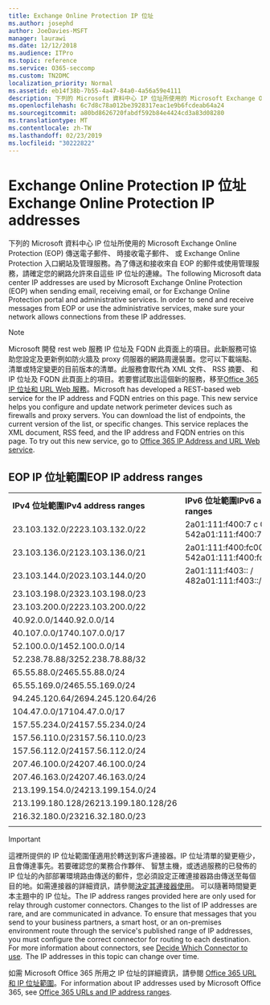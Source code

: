 ```yaml
---
title: Exchange Online Protection IP 位址
ms.author: josephd
author: JoeDavies-MSFT
manager: laurawi
ms.date: 12/12/2018
ms.audience: ITPro
ms.topic: reference
ms.service: O365-seccomp
ms.custom: TN2DMC
localization_priority: Normal
ms.assetid: eb14f38b-7b55-4a47-84a0-4a56a59e4111
description: 下列的 Microsoft 資料中心 IP 位址所使用的 Microsoft Exchange Online Protection (EOP) 傳送電子郵件、 時接收電子郵件、 或 Exchange Online Protection 入口網站及管理服務。為了傳送和接收來自 EOP 的郵件或使用管理服務，請確定您的網路允許來自這些 IP 位址的連線。
ms.openlocfilehash: 6c7d8c78a012be3928317eac1e9b6fcdeab64a24
ms.sourcegitcommit: a80bd8626720fabdf592b84e4424cd3a83d08280
ms.translationtype: MT
ms.contentlocale: zh-TW
ms.lasthandoff: 02/23/2019
ms.locfileid: "30222822"
---
```

# <a name="exchange-online-protection-ip-addresses"></a><span data-ttu-id="ed49f-104">Exchange Online Protection IP 位址</span><span class="sxs-lookup"><span data-stu-id="ed49f-104">Exchange Online Protection IP addresses</span></span>

<span data-ttu-id="ed49f-p102">下列的 Microsoft 資料中心 IP 位址所使用的 Microsoft Exchange Online Protection (EOP) 傳送電子郵件、 時接收電子郵件、 或 Exchange Online Protection 入口網站及管理服務。為了傳送和接收來自 EOP 的郵件或使用管理服務，請確定您的網路允許來自這些 IP 位址的連線。</span><span class="sxs-lookup"><span data-stu-id="ed49f-p102">The following Microsoft data center IP addresses are used by Microsoft Exchange Online Protection (EOP) when sending email, receiving email, or for Exchange Online Protection portal and administrative services. In order to send and receive messages from EOP or use the administrative services, make sure your network allows connections from these IP addresses.</span></span>
 
> [!NOTE]
> <span data-ttu-id="ed49f-p103">Microsoft 開發 rest web 服務 IP 位址及 FQDN 此頁面上的項目。此新服務可協助您設定及更新例如防火牆及 proxy 伺服器的網路周邊裝置。您可以下載端點、 清單或特定變更的目前版本的清單。此服務會取代為 XML 文件、 RSS 摘要、 和 IP 位址及 FQDN 此頁面上的項目。若要嘗試取出這個新的服務，移至[Office 365 IP 位址和 URL Web 服務](https://docs.microsoft.com/office365/enterprise/office-365-ip-web-service)。</span><span class="sxs-lookup"><span data-stu-id="ed49f-p103">Microsoft has developed a REST-based web service for the IP address and FQDN entries on this page. This new service helps you configure and update network perimeter devices such as firewalls and proxy servers. You can download the list of endpoints, the current version of the list, or specific changes. This service replaces the XML document, RSS feed, and the IP address and FQDN entries on this page. To try out this new service, go to [Office 365 IP Address and URL Web service](https://docs.microsoft.com/office365/enterprise/office-365-ip-web-service).</span></span> 
 
## <a name="eop-ip-address-ranges"></a><span data-ttu-id="ed49f-112">EOP IP 位址範圍</span><span class="sxs-lookup"><span data-stu-id="ed49f-112">EOP IP address ranges</span></span>

||||
|:-----|:-----|:-----|
|<span data-ttu-id="ed49f-113">**IPv4 位址範圍**</span><span class="sxs-lookup"><span data-stu-id="ed49f-113">**IPv4 address ranges**</span></span> <br/> |<span data-ttu-id="ed49f-114">**IPv6 位址範圍**</span><span class="sxs-lookup"><span data-stu-id="ed49f-114">**IPv6 address ranges**</span></span> <br/> |
| <span data-ttu-id="ed49f-115">23.103.132.0/22</span><span class="sxs-lookup"><span data-stu-id="ed49f-115">23.103.132.0/22</span></span> | <span data-ttu-id="ed49f-116">2a01:111:f400:7 c 00:: / 54</span><span class="sxs-lookup"><span data-stu-id="ed49f-116">2a01:111:f400:7c00::/54</span></span> |
| <span data-ttu-id="ed49f-117">23.103.136.0/21</span><span class="sxs-lookup"><span data-stu-id="ed49f-117">23.103.136.0/21</span></span> | <span data-ttu-id="ed49f-118">2a01:111:f400:fc00:: / 54</span><span class="sxs-lookup"><span data-stu-id="ed49f-118">2a01:111:f400:fc00::/54</span></span> |
| <span data-ttu-id="ed49f-119">23.103.144.0/20</span><span class="sxs-lookup"><span data-stu-id="ed49f-119">23.103.144.0/20</span></span> | <span data-ttu-id="ed49f-120">2a01:111:f403:: / 48</span><span class="sxs-lookup"><span data-stu-id="ed49f-120">2a01:111:f403::/48</span></span> |
| <span data-ttu-id="ed49f-121">23.103.198.0/23</span><span class="sxs-lookup"><span data-stu-id="ed49f-121">23.103.198.0/23</span></span> |  |
| <span data-ttu-id="ed49f-122">23.103.200.0/22</span><span class="sxs-lookup"><span data-stu-id="ed49f-122">23.103.200.0/22</span></span> |  |
| <span data-ttu-id="ed49f-123">40.92.0.0/14</span><span class="sxs-lookup"><span data-stu-id="ed49f-123">40.92.0.0/14</span></span> |  |
| <span data-ttu-id="ed49f-124">40.107.0.0/17</span><span class="sxs-lookup"><span data-stu-id="ed49f-124">40.107.0.0/17</span></span> |  |
| <span data-ttu-id="ed49f-125">52.100.0.0/14</span><span class="sxs-lookup"><span data-stu-id="ed49f-125">52.100.0.0/14</span></span> |  |
| <span data-ttu-id="ed49f-126">52.238.78.88/32</span><span class="sxs-lookup"><span data-stu-id="ed49f-126">52.238.78.88/32</span></span> |  |
| <span data-ttu-id="ed49f-127">65.55.88.0/24</span><span class="sxs-lookup"><span data-stu-id="ed49f-127">65.55.88.0/24</span></span> |  |
| <span data-ttu-id="ed49f-128">65.55.169.0/24</span><span class="sxs-lookup"><span data-stu-id="ed49f-128">65.55.169.0/24</span></span> |  |
| <span data-ttu-id="ed49f-129">94.245.120.64/26</span><span class="sxs-lookup"><span data-stu-id="ed49f-129">94.245.120.64/26</span></span> |  |
| <span data-ttu-id="ed49f-130">104.47.0.0/17</span><span class="sxs-lookup"><span data-stu-id="ed49f-130">104.47.0.0/17</span></span> |  |
| <span data-ttu-id="ed49f-131">157.55.234.0/24</span><span class="sxs-lookup"><span data-stu-id="ed49f-131">157.55.234.0/24</span></span> |  |
| <span data-ttu-id="ed49f-132">157.56.110.0/23</span><span class="sxs-lookup"><span data-stu-id="ed49f-132">157.56.110.0/23</span></span> |  |
| <span data-ttu-id="ed49f-133">157.56.112.0/24</span><span class="sxs-lookup"><span data-stu-id="ed49f-133">157.56.112.0/24</span></span> |  |
| <span data-ttu-id="ed49f-134">207.46.100.0/24</span><span class="sxs-lookup"><span data-stu-id="ed49f-134">207.46.100.0/24</span></span> |  |
| <span data-ttu-id="ed49f-135">207.46.163.0/24</span><span class="sxs-lookup"><span data-stu-id="ed49f-135">207.46.163.0/24</span></span> |  |
| <span data-ttu-id="ed49f-136">213.199.154.0/24</span><span class="sxs-lookup"><span data-stu-id="ed49f-136">213.199.154.0/24</span></span> |  |
| <span data-ttu-id="ed49f-137">213.199.180.128/26</span><span class="sxs-lookup"><span data-stu-id="ed49f-137">213.199.180.128/26</span></span> |  |
| <span data-ttu-id="ed49f-138">216.32.180.0/23</span><span class="sxs-lookup"><span data-stu-id="ed49f-138">216.32.180.0/23</span></span> |  |
||||
 
> [!IMPORTANT]
> <span data-ttu-id="ed49f-p104">這裡所提供的 IP 位址範圍僅適用於轉送到客戶連接器。IP 位址清單的變更極少，且會傳達事先。若要確認您的業務合作夥伴、 智慧主機，或透過服務的已發佈的 IP 位址的內部部署環境路由傳送的郵件，您必須設定正確連接器路由傳送至每個目的地。如需連接器的詳細資訊，請參閱[決定其連接器使用](https://docs.microsoft.com/exchange/mail-flow-best-practices/use-connectors-to-configure-mail-flow/set-up-connectors-to-route-mail)。 可以隨著時間變更本主題中的 IP 位址。</span><span class="sxs-lookup"><span data-stu-id="ed49f-p104">The IP address ranges provided here are only used for relay through customer connectors. Changes to the list of IP addresses are rare, and are communicated in advance. To ensure that messages that you send to your business partners, a smart host, or an on-premises environment route through the service's published range of IP addresses, you must configure the correct connector for routing to each destination. For more information about connectors, see [Decide Which Connector to use](https://docs.microsoft.com/exchange/mail-flow-best-practices/use-connectors-to-configure-mail-flow/set-up-connectors-to-route-mail).  The IP addresses in this topic can change over time.</span></span>  
 
<span data-ttu-id="ed49f-144">如需 Microsoft Office 365 所用之 IP 位址的詳細資訊，請參閱 [Office 365 URL 和 IP 位址範圍](https://go.microsoft.com/fwlink/p/?LinkId=324165)。</span><span class="sxs-lookup"><span data-stu-id="ed49f-144">For information about IP addresses used by Microsoft Office 365, see [Office 365 URLs and IP address ranges](https://go.microsoft.com/fwlink/p/?LinkId=324165).</span></span>

